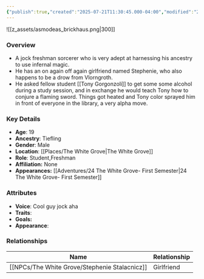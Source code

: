 ```yaml
---
{"publish":true,"created":"2025-07-21T11:30:45.000-04:00","modified":"2025-10-03T15:48:54.993-04:00","published":"2025-10-03T15:48:54.993-04:00","cssclasses":"","Age":"19","Ancestry":"Tiefling","Gender":"Male","Location":["[[The White Grove]]"],"Role":["Student","Freshman"],"Affiliation":["None"],"Appearances":["[[24 The White Grove- First Semester]]"]}
---
```



![[z_assets/asmodeas_brickhaus.png|300]]

### Overview
- A jock freshman sorcerer who is very adept at harnessing his ancestry to use infernal magic.
- He has an on again off again girlfriend named Stephenie, who also happens to be a drow from Vlorngroth.
- He asked fellow student [[Tony Gorgonzoli]] to get some some alcohol during a study session, and in exchange he would teach Tony how to conjure a flaming sword. Things got heated and Tony color sprayed him in front of everyone in the library, a very alpha move.

### Key Details
- **Age**: 19
- **Ancestry**: Tiefling
- **Gender**: Male
- **Location**: [[Places/The White Grove\|The White Grove]]
- **Role**: Student,Freshman
- **Affiliation:** None
- **Appearances:** [[Adventures/24 The White Grove- First Semester\|24 The White Grove- First Semester]]

### Attributes
- **Voice**: Cool guy jock aha
- **Traits**: 
- **Goals:** 
- **Appearance**: 

### Relationships

| Name                     | Relationship |
| ------------------------ | ------------ |
| [[NPCs/The White Grove/Stephenie Stalacnicz]] | Girlfriend   |

